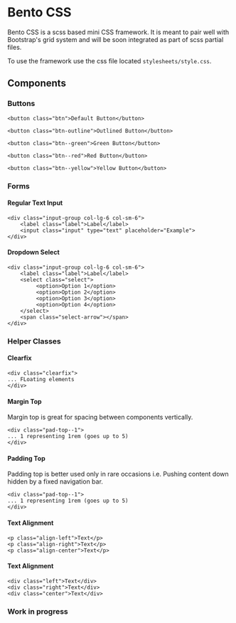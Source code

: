 # Bento CSS

Bento CSS is a scss based mini CSS framework. It is meant to pair well with Bootstrap's grid system and will be soon integrated as part of scss partial files.

To use the framework use the css file located `stylesheets/style.css`.

## Components 

### Buttons

```
<button class="btn">Default Button</button>

<button class="btn-outline">Outlined Button</button>

<button class="btn--green">Green Button</button>

<button class="btn--red">Red Button</button>

<button class="btn--yellow">Yellow Button</button>

```

### Forms

#### Regular Text Input

```
<div class="input-group col-lg-6 col-sm-6">
    <label class="label">Label</label>
    <input class="input" type="text" placeholder="Example">
</div>

```
#### Dropdown Select 

```
<div class="input-group col-lg-6 col-sm-6">
    <label class="label">Label</label>
    <select class="select">
         <option>Option 1</option>
         <option>Option 2</option>
         <option>Option 3</option>
         <option>Option 4</option>
    </select>
    <span class="select-arrow"></span>
</div>

```
### Helper Classes

#### Clearfix

```
<div class="clearfix">
... FLoating elements
</div>

```

#### Margin Top

Margin top is great for spacing between components vertically.

```
<div class="pad-top--1">
... 1 representing 1rem (goes up to 5)
</div>

```


#### Padding Top

Padding top is better used only in rare occasions i.e. Pushing content down hidden by a fixed navigation bar.

```
<div class="pad-top--1">
... 1 representing 1rem (goes up to 5)
</div>

```
#### Text Alignment 

```
<p class="align-left">Text</p>
<p class="align-right">Text</p>
<p class="align-center">Text</p>

```

#### Text Alignment 

```
<div class="left">Text</div>
<div class="right">Text</div>
<div class="center">Text</div>

```
### Work in progress


